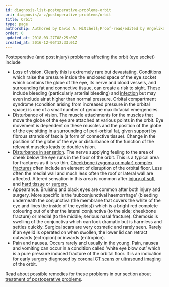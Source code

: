 ```yaml
---
id: diagnosis-list-postoperative-problems-orbit
uri: diagnosis/a-z/postoperative-problems/orbit
title: Orbit
type: page
authorship: Authored by David A. Mitchell;Proof-read/edited by Angelika Sebald
order: 0
updated_at: 2018-03-27T08:25:00Z
created_at: 2016-12-06T12:33:01Z
---
```


<p>Postoperative (and post injury) problems affecting the orbit
    (eye socket) include</p>
<ul>
    <li>Loss of vision. Clearly this is extremely rare but devastating.
        Conditions which raise the pressure inside the enclosed
        space of the eye socket which contains the globe of the
        eye, its nerve and blood vessels, and surrounding fat
        and connective tissue, can create a risk to sight. These
        include bleeding (particularly arterial bleeding) and
        <a href="/diagnosis/a-z/infection">infection</a> but
        may even include air at higher than normal pressure.
        Orbital compartment syndrome (condition arising from
        increased pressure in the orbital space) is one of a
        small number of genuine maxillofacial emergencies.</li>
    <li>Disturbance of vision. The muscle attachments for the muscles
        that move the globe of the eye are attached at various
        points in the orbit. Eye movement is dependent on these
        muscles and the position of the globe of the eye sitting
        in a surrounding of peri-orbital fat, given support by
        fibrous strands of fascia (a form of connective tissue).
        Change in the position of the globe of the eye or disturbance
        of the function of the relevant muscles leads to double
        vision.</li>
    <li><a href="/diagnosis/a-z/neuropathies">Disturbance in sensation</a>.
        The nerve supplying feeling to the area of cheek below
        the eye runs in the floor of the orbit. This is a typical
        area for fractures as it is so thin. <a href="/diagnosis/a-z/fracture">Cheekbone (zygoma or malar) complex fractures</a>        often include an element of disruption of the orbital
        floor. Less often the medial wall and much less often
        the roof or lateral wall are affected. Altered sensation
        in this area is common after <a href="/diagnosis/a-z/damage/getting-started">injury of soft</a>        and <a href="/diagnosis/a-z/fracture">hard tissue</a>        or <a href="/treatment/surgery">surgery</a>.</li>
    <li>Appearance. Bruising and black eyes are common after both
        injury and surgery. More specific is the ‘subconjunctival
        haemorrhage’ (bleeding underneath the conjunctiva (the
        membrane that covers the white of the eye and lines the
        inside of the eyelids)) which is a bright red complete
        colouring out of either the lateral conjunctiva (to the
        side; cheekbone fracture) or medial (to the middle; serious
        nasal fracture). Chemosis is swelling of the conjunctiva
        which can look dramatic but is harmless and settles quickly.
        Surgical scars are very cosmetic and rarely seen. Rarely
        if an eyelid is operated on when swollen, the lower lid
        can retract outwards (ectropion) or inwards (entropion).</li>
    <li>Pain and nausea. Occurs rarely and usually in the young.
        Pain, nausea and vomiting can occur in a condition called
        ‘white eye blow out’ which is a pure pressure induced
        fracture of the orbital floor. It is an indication for
        early surgery diagnosed by <a href="/diagnosis/tests/ct-scans">coronal CT scans</a>        or <a href="/diagnosis/tests/ultrasound">ultrasound imaging</a>        of the orbit.</li>
</ul>
<aside>
    <p>Read about possible remedies for these problems in our section
        about <a href="/treatment/surgery/postoperative-problems">treatment of postoperative problems</a>.</p>
</aside>
